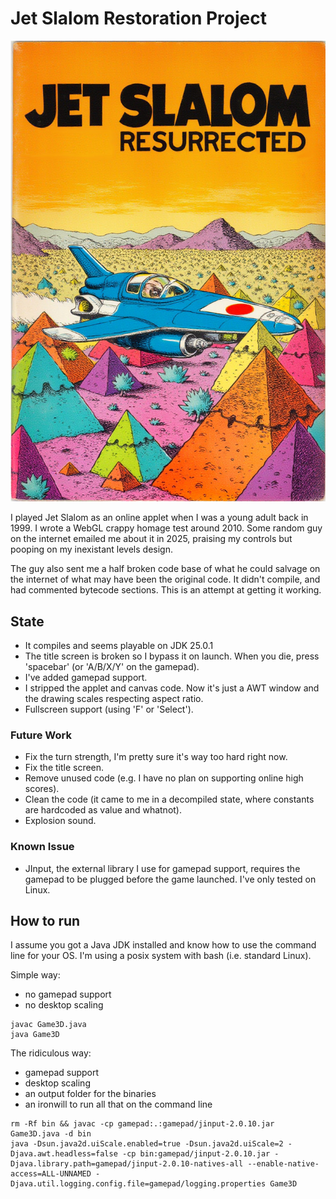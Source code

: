 # Jet Slalom Restoration Project

![AI Generated Cover](slalom.jpg?raw=true)

I played Jet Slalom as an online applet when I was a young adult back in 1999.
I wrote a WebGL crappy homage test around 2010.
Some random guy on the internet emailed me about it in 2025, praising my controls but pooping on my inexistant levels design.

The guy also sent me a half broken code base of what he could salvage on the internet of what may have been the original code.
It didn't compile, and had commented bytecode sections.
This is an attempt at getting it working.

## State

- It compiles and seems playable on JDK 25.0.1
- The title screen is broken so I bypass it on launch. When you die, press 'spacebar' (or 'A/B/X/Y' on the gamepad).
- I've added gamepad support.
- I stripped the applet and canvas code. Now it's just a AWT window and the drawing scales respecting aspect ratio.
- Fullscreen support (using 'F' or 'Select').

### Future Work

- Fix the turn strength, I'm pretty sure it's way too hard right now.
- Fix the title screen.
- Remove unused code (e.g. I have no plan on supporting online high scores).
- Clean the code (it came to me in a decompiled state, where constants are hardcoded as value and whatnot).
- Explosion sound.

### Known Issue

- JInput, the external library I use for gamepad support, requires the gamepad to be plugged before the game launched. I've only tested on Linux.

## How to run

I assume you got a Java JDK installed and know how to use the command line for your OS. I'm using a posix system with bash (i.e. standard Linux).

Simple way:
- no gamepad support
- no desktop scaling
```
javac Game3D.java
java Game3D
```

The ridiculous way:
- gamepad support
- desktop scaling
- an output folder for the binaries
- an ironwill to run all that on the command line
```
rm -Rf bin && javac -cp gamepad:.:gamepad/jinput-2.0.10.jar Game3D.java -d bin
java -Dsun.java2d.uiScale.enabled=true -Dsun.java2d.uiScale=2 -Djava.awt.headless=false -cp bin:gamepad/jinput-2.0.10.jar -Djava.library.path=gamepad/jinput-2.0.10-natives-all --enable-native-access=ALL-UNNAMED -Djava.util.logging.config.file=gamepad/logging.properties Game3D
```
